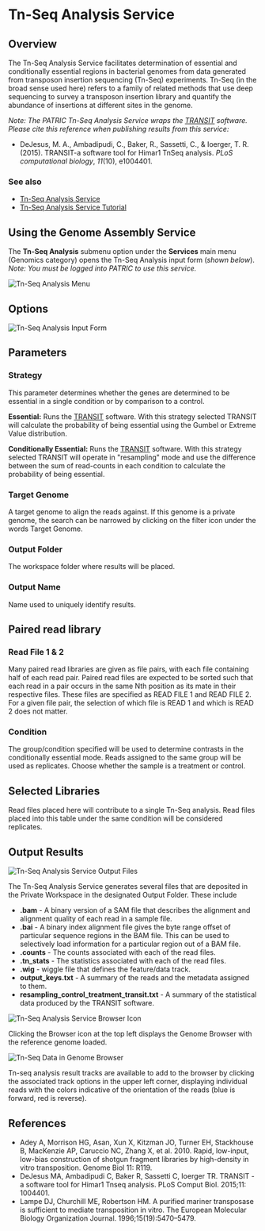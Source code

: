 # Tn-Seq Analysis Service

## Overview
The Tn-Seq Analysis Service facilitates determination of essential and conditionally essential regions in bacterial genomes from data generated from transposon insertion sequencing (Tn-Seq) experiments. Tn-Seq (in the broad sense used here) refers to a family of related methods that use deep sequencing to survey a transposon insertion library and quantify the abundance of insertions at different sites in the genome.

*Note: The PATRIC Tn-Seq Analysis Service wraps the [TRANSIT](http://journals.plos.org/ploscompbiol/article?id=10.1371/journal.pcbi.1004401) software.  Please cite this reference when publishing results from this service:*

* DeJesus, M. A., Ambadipudi, C., Baker, R., Sassetti, C., & Ioerger, T. R. (2015). TRANSIT-a software tool for Himar1 TnSeq analysis. *PLoS computational biology*, *11*(10), e1004401.

### See also
* [Tn-Seq Analysis Service](https://patricbrc.org/app/Tnseq)
* [Tn-Seq Analysis Service Tutorial](https://docs.patricbrc.org//tutorial/tn-seq/tn-seq.html)

## Using the Genome Assembly Service
The **Tn-Seq Analysis** submenu option under the **Services** main menu (Genomics category) opens the Tn-Seq Analysis input form (*shown below*). *Note: You must be logged into PATRIC to use this service.*

![Tn-Seq Analysis Menu](../images/services_menu.png)

## Options
![Tn-Seq Analysis Input Form](../images/tn-seq_analysis_input_form.png) 

## Parameters

### Strategy
This parameter determines whether the genes are determined to be essential in a single condition or by comparison to a control.

**Essential:** Runs the
[TRANSIT](http://journals.plos.org/ploscompbiol/article?id=10.1371/journal.pcbi.1004401)
software. With this strategy selected TRANSIT will calculate the probability of being essential using the Gumbel or Extreme Value distribution.

**Conditionally Essential:** Runs the
[TRANSIT](http://journals.plos.org/ploscompbiol/article?id=10.1371/journal.pcbi.1004401)
software. With this strategy selected TRANSIT will operate in "resampling" mode and use the difference between the sum of read-counts in each condition to calculate the probability of being essential.

### Target Genome
A target genome to align the reads against. If this genome is a private genome, the search can be narrowed by clicking on the filter icon under the words Target Genome.

### Output Folder
The workspace folder where results will be placed.

### Output Name
Name used to uniquely identify results.

## Paired read library

### Read File 1 & 2
Many paired read libraries are given as file pairs, with each file containing half of each read pair. Paired read files are expected to be sorted such that each read in a pair occurs in the same Nth position as its mate in their respective files. These files are
specified as READ FILE 1 and READ FILE 2. For a given file pair, the selection of which file is READ 1 and which is READ 2 does not matter.

### Condition
The group/condition specified will be used to determine contrasts in the conditionally essential mode. Reads assigned to the same group will be used as replicates. Choose whether the sample is a treatment or control.

## Selected Libraries
Read files placed here will contribute to a single Tn-Seq analysis. Read files placed into this table under the same condition will be considered replicates.

## Output Results
![Tn-Seq Analysis Service Output Files](../images/tn-seq_output_files.png) 

The Tn-Seq Analysis Service generates several files that are deposited in the Private Workspace in the designated Output Folder. These include

* **.bam** - A binary version of a SAM file that describes the alignment and alignment quality of each read in a sample file.
* **.bai** - A binary index alignment file gives the byte range offset of particular sequence regions in the BAM file. This can be used to selectively load information for a particular region out of a BAM file.
* **.counts** - The counts associated with each of the read files.
* **.tn_stats** - The statistics associated with each of the read files.
* **.wig** - wiggle file that defines the feature/data track.
* **output_keys.txt** - A summary of the reads and the metadata assigned to them.
* **resampling_control_treatment_transit.txt** - A summary of the statistical data produced by the TRANSIT software.

![Tn-Seq Analysis Service Browser Icon](../images/tn-seq_analysis_browser_icon.png)

Clicking the Browser icon at the top left displays the Genome Browser with the reference genome loaded.  

![Tn-Seq Data in Genome Browser](../images/tn-seq_genome_browser.png)

Tn-seq analysis result tracks are available to add to the browser by clicking the associated track options in the upper left corner, displaying individual reads with the colors indicative of the orientation of the reads (blue is forward, red is reverse). 

## References
* Adey A, Morrison HG, Asan, Xun X, Kitzman JO, Turner EH, Stackhouse B, MacKenzie AP, Caruccio NC, Zhang X, et al. 2010. Rapid, low-input, low-bias construction of shotgun fragment libraries by high-density in vitro transposition. Genome Biol 11: R119.
* DeJesus MA, Ambadipudi C, Baker R, Sassetti C, Ioerger TR. TRANSIT - a software tool for Himar1 Tnseq analysis. PLoS Comput Biol. 2015;11: 1004401.
* Lampe DJ, Churchill ME, Robertson HM. A purified mariner transposase is sufficient to mediate transposition in vitro. The European Molecular Biology Organization Journal. 1996;15(19):5470–5479.
